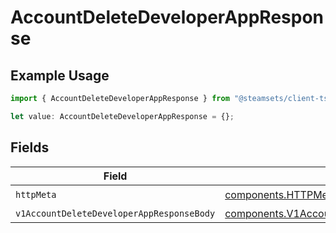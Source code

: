 # AccountDeleteDeveloperAppResponse

## Example Usage

```typescript
import { AccountDeleteDeveloperAppResponse } from "@steamsets/client-ts/models/operations";

let value: AccountDeleteDeveloperAppResponse = {};
```

## Fields

| Field                                                                                                                    | Type                                                                                                                     | Required                                                                                                                 | Description                                                                                                              |
| ------------------------------------------------------------------------------------------------------------------------ | ------------------------------------------------------------------------------------------------------------------------ | ------------------------------------------------------------------------------------------------------------------------ | ------------------------------------------------------------------------------------------------------------------------ |
| `httpMeta`                                                                                                               | [components.HTTPMetadata](../../models/components/httpmetadata.md)                                                       | :heavy_check_mark:                                                                                                       | N/A                                                                                                                      |
| `v1AccountDeleteDeveloperAppResponseBody`                                                                                | [components.V1AccountDeleteDeveloperAppResponseBody](../../models/components/v1accountdeletedeveloperappresponsebody.md) | :heavy_minus_sign:                                                                                                       | OK                                                                                                                       |
